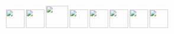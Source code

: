 <p align="center">
  <img src="https://github.com/user-attachments/assets/c3986bd3-16a6-4432-b2b4-4288b99845d5" style="width: 50px"></img>
  <img src="https://github.com/user-attachments/assets/1459228d-415d-4e3d-bf5b-d322e40c5a44" style="width: 50px"></img>
  <img src="https://github.com/user-attachments/assets/56d4bf0f-018a-4d46-95c3-4fa3634f152f" style="width: 60px"></img>
  <img src="https://github.com/user-attachments/assets/9d54264d-d050-4dea-b689-5293c834f070" style="width: 50px"></img>
  <img src="https://github.com/user-attachments/assets/90182b78-2760-4785-91c3-682036ad2eb2" style="width: 50px"></img>
  <img src="https://github.com/user-attachments/assets/d017bf39-28fa-4e97-8264-f74f6be399ab" style="width: 50px"></img>
  <img src="https://github.com/user-attachments/assets/3d70cdcf-a04a-4702-9641-14c1033fe412" style="width: 50px"></img>
  <img src="https://github.com/user-attachments/assets/5df41892-3517-4c4f-88b9-ca933d0d7ee8" style="width: 50px"></img>
</p



